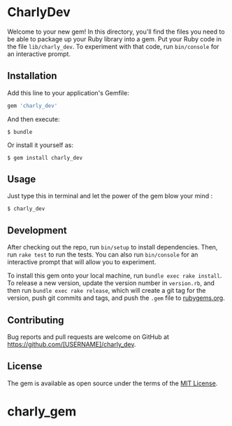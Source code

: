 # CharlyDev

Welcome to your new gem! In this directory, you'll find the files you need to be able to package up your Ruby library into a gem. Put your Ruby code in the file `lib/charly_dev`. To experiment with that code, run `bin/console` for an interactive prompt.

## Installation

Add this line to your application's Gemfile:

```ruby
gem 'charly_dev'
```

And then execute:

    $ bundle

Or install it yourself as:

    $ gem install charly_dev

## Usage

Just type this in terminal and let the power of the gem blow your mind :

    $ charly_dev
    

## Development

After checking out the repo, run `bin/setup` to install dependencies. Then, run `rake test` to run the tests. You can also run `bin/console` for an interactive prompt that will allow you to experiment.

To install this gem onto your local machine, run `bundle exec rake install`. To release a new version, update the version number in `version.rb`, and then run `bundle exec rake release`, which will create a git tag for the version, push git commits and tags, and push the `.gem` file to [rubygems.org](https://rubygems.org).

## Contributing

Bug reports and pull requests are welcome on GitHub at https://github.com/[USERNAME]/charly_dev.

## License

The gem is available as open source under the terms of the [MIT License](http://opensource.org/licenses/MIT).
# charly_gem
